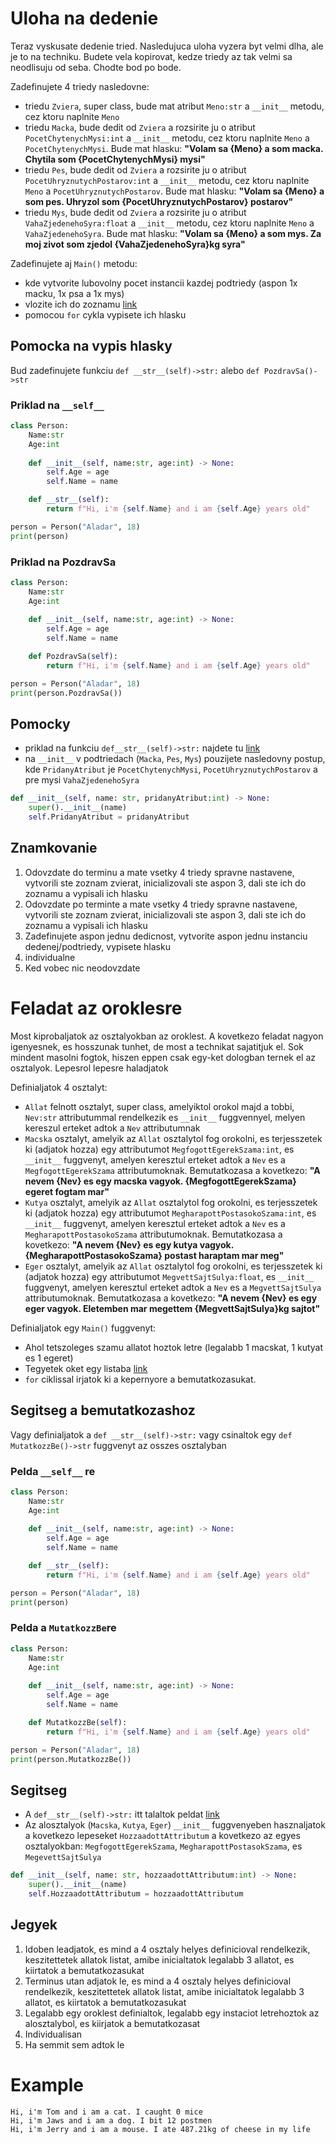# Uloha na dedenie
Teraz vyskusate dedenie tried. Nasledujuca uloha vyzera byt velmi dlha, ale je to na techniku. Budete vela kopirovat, kedze triedy az tak velmi sa neodlisuju od seba. Chodte bod po bode.

Zadefinujete 4 triedy nasledovne:
- triedu `Zviera`, super class, bude mat atribut `Meno:str` a `__init__` metodu, cez ktoru naplnite `Meno`
- triedu `Macka`, bude dedit od `Zviera` a rozsirite ju o atribut `PocetChytenychMysi:int` a `__init__` metodu, cez ktoru naplnite `Meno` a `PocetChytenychMysi`. Bude mat hlasku: **"Volam sa {Meno} a som macka. Chytila som {PocetChytenychMysi} mysi"**
- triedu `Pes`, bude dedit od `Zviera` a rozsirite ju o atribut `PocetUhryznutychPostarov:int` a `__init__` metodu, cez ktoru naplnite `Meno` a `PocetUhryznutychPostarov`. Bude mat hlasku: **"Volam sa {Meno} a som pes. Uhryzol som {PocetUhryznutychPostarov} postarov"**
- triedu `Mys`, bude dedit od `Zviera` a rozsirite ju o atribut `VahaZjedenehoSyra:float` a `__init__` metodu, cez ktoru naplnite `Meno` a `VahaZjedenehoSyra`. Bude mat hlasku: **"Volam sa {Meno} a som mys. Za moj zivot som zjedol {VahaZjedenehoSyra}kg syra"**

Zadefinujete aj `Main()` metodu:
- kde vytvorite lubovolny pocet instancii kazdej podtriedy (aspon 1x macku, 1x psa a 1x mys)
- vlozite ich do zoznamu [link](https://github.com/tocee123/spskn_api_2/blob/main/!OnLessons/2023-01-27_oop_inheritance_sk.md#priklad-so-studentami)
- pomocou `for` cykla vypisete ich hlasku

## Pomocka na vypis hlasky
Bud zadefinujete funkciu `def __str__(self)->str:` alebo `def PozdravSa()->str`
### Priklad na `__self__`
```py
class Person:
    Name:str
    Age:int
    
    def __init__(self, name:str, age:int) -> None:
        self.Age = age
        self.Name = name

    def __str__(self):
        return f"Hi, i'm {self.Name} and i am {self.Age} years old"

person = Person("Aladar", 18)
print(person)
```
### Priklad na PozdravSa
```py
class Person:
    Name:str
    Age:int
    
    def __init__(self, name:str, age:int) -> None:
        self.Age = age
        self.Name = name

    def PozdravSa(self):
        return f"Hi, i'm {self.Name} and i am {self.Age} years old"

person = Person("Aladar", 18)
print(person.PozdravSa())
```

## Pomocky
- priklad na funkciu `def__str__(self)->str:` najdete tu [link](https://github.com/tocee123/spskn_api_2/blob/main/!OnLessons/2023-01-27_oop_inheritance_sk.md#priklad-so-studentami)
- na `__init__` v podtriedach (`Macka`, `Pes`, `Mys`) pouzijete nasledovny postup, kde `PridanyAtribut` je `PocetChytenychMysi`, `PocetUhryznutychPostarov` a pre mysi `VahaZjedenehoSyra`
```py
def __init__(self, name: str, pridanyAtribut:int) -> None:
    super().__init__(name)  
    self.PridanyAtribut = pridanyAtribut
```
## Znamkovanie
1. Odovzdate do terminu a mate vsetky 4 triedy spravne nastavene, vytvorili ste zoznam zvierat, inicializovali ste aspon 3, dali ste ich do zoznamu a vypisali ich hlasku
1. Odovzdate po terminte a mate vsetky 4 triedy spravne nastavene, vytvorili ste zoznam zvierat, inicializovali ste aspon 3, dali ste ich do zoznamu a vypisali ich hlasku
1. Zadefinujete aspon jednu dedicnost, vytvorite aspon jednu instanciu dedenej/podtriedy, vypisete hlasku
1. individualne
1. Ked vobec nic neodovzdate

# Feladat az oroklesre
Most kiprobaljatok az osztalyokban az oroklest. A kovetkezo feladat nagyon igenyesnek, es hosszunak tunhet, de most a technikat sajatitjuk el. Sok mindent masolni fogtok, hiszen eppen csak egy-ket dologban ternek el az osztalyok. Lepesrol lepesre haladjatok

Definialjatok 4 osztalyt:
- `Allat` felnott osztalyt, super class, amelyiktol orokol majd a tobbi, `Nev:str` attributummal rendelkezik es `__init__` fuggvennyel, melyen kereszul erteket adtok a `Nev` attributumnak
- `Macska` osztalyt, amelyik az `Allat` osztalytol fog orokolni, es terjesszetek ki (adjatok hozza) egy attributumot `MegfogottEgerekSzama:int`, es `__init__` fuggvenyt, amelyen keresztul erteket adtok a `Nev` es a  `MegfogottEgerekSzama` attributumoknak. Bemutatkozasa a kovetkezo: **"A nevem {Nev} es egy macska vagyok. {MegfogottEgerekSzama} egeret fogtam mar"**
- `Kutya` osztalyt, amelyik az `Allat` osztalytol fog orokolni, es terjesszetek ki (adjatok hozza) egy attributumot `MegharapottPostasokoSzama:int`, es `__init__` fuggvenyt, amelyen keresztul erteket adtok a `Nev` es a  `MegharapottPostasokoSzama` attributumoknak. Bemutatkozasa a kovetkezo: **"A nevem {Nev} es egy kutya vagyok. {MegharapottPostasokoSzama} postast haraptam mar meg"**
- `Eger` osztalyt, amelyik az `Allat` osztalytol fog orokolni, es terjesszetek ki (adjatok hozza) egy attributumot `MegvettSajtSulya:float`, es `__init__` fuggvenyt, amelyen keresztul erteket adtok a `Nev` es a  `MegvettSajtSulya` attributumoknak. Bemutatkozasa a kovetkezo: **"A nevem {Nev} es egy eger vagyok. Eletemben mar megettem {MegvettSajtSulya}kg sajtot"**

Definialjatok egy `Main()` fuggvenyt:
- Ahol tetszoleges szamu allatot hoztok letre (legalabb 1 macskat, 1 kutyat es 1 egeret)
- Tegyetek oket egy listaba [link](https://github.com/tocee123/spskn_api_2/blob/main/!OnLessons/2023-01-27_oop_inheritance_sk.md#priklad-so-studentami)
-  `for` ciklissal irjatok ki a kepernyore a bemutatkozasukat.

## Segitseg a bemutatkozashoz
Vagy definialjatok a `def __str__(self)->str:` vagy csinaltok egy `def MutatkozzBe()->str` fuggvenyt az osszes osztalyban
### Pelda `__self__` re
```py
class Person:
    Name:str
    Age:int
    
    def __init__(self, name:str, age:int) -> None:
        self.Age = age
        self.Name = name

    def __str__(self):
        return f"Hi, i'm {self.Name} and i am {self.Age} years old"

person = Person("Aladar", 18)
print(person)
```
### Pelda a `MutatkozzBe`re
```py
class Person:
    Name:str
    Age:int
    
    def __init__(self, name:str, age:int) -> None:
        self.Age = age
        self.Name = name

    def MutatkozzBe(self):
        return f"Hi, i'm {self.Name} and i am {self.Age} years old"

person = Person("Aladar", 18)
print(person.MutatkozzBe())
```

## Segitseg
- A `def__str__(self)->str:` itt talaltok peldat [link](https://github.com/tocee123/spskn_api_2/blob/main/!OnLessons/2023-01-27_oop_inheritance_sk.md#priklad-so-studentami)
- Az alosztalyok  (`Macska`, `Kutya`, `Eger`) `__init__` fuggvenyeben  hasznaljatok a kovetkezo lepeseket `HozzaadottAttributum` a kovetkezo az egyes osztalyokban: `MegfogottEgerekSzama`, `MegharapottPostasokSzama`, es `MegevettSajtSulya`
```py
def __init__(self, name: str, hozzaadottAttributum:int) -> None:
    super().__init__(name)  
    self.HozzaadottAttributum = hozzaadottAttributum
```

## Jegyek
1. Idoben leadjatok, es mind a 4 osztaly helyes definicioval rendelkezik, keszitettetek allatok listat, amibe inicialtatok legalabb 3 allatot, es kiirtatok a bemutatkozasukat
1. Terminus utan adjatok le, es mind a 4 osztaly helyes definicioval rendelkezik, keszitettetek allatok listat, amibe inicialtatok legalabb 3 allatot, es kiirtatok a bemutatkozasukat
1. Legalabb egy oroklest definialtok, legalabb egy instaciot letrehoztok az alosztalybol, es kiirjatok a bemutatkozasat
1. Individualisan
1. Ha semmit sem adtok le

# Example 
```
Hi, i'm Tom and i am a cat. I caught 0 mice
Hi, i'm Jaws and i am a dog. I bit 12 postmen
Hi, i'm Jerry and i am a mouse. I ate 487.21kg of cheese in my life
```
